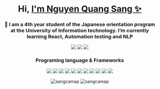 <h1 align="center">Hi, <a href = "https://sangcamap.github.io/portfolio/dist/index.html">I'm Nguyen Quang Sang ✨</a></h1>
<h3 align="center"> 🌱 I am a 4th year student of the Japanese orientation program at the University of Information technology. I’m currently learning React, Automation testing and NLP</h3>



<p align = "center"> 
    <img src = "https://komarev.com/ghpvc/?username=sangcamap&style=for-the-badge" />
    <img src = "https://img.shields.io/badge/dynamic/json?logo=github&label=GitHub%20Stars&style=for-the-badge&query=%24.stars&url=https://api.github-star-counter.workers.dev/user/sangcamap" />
    <img src = "https://img.shields.io/badge/dynamic/json?logo=github&label=GitHub%20Forks&style=for-the-badge&query=%24.forks&url=https://api.github-star-counter.workers.dev/user/sangcamap" />
</p>


<h3 align="center" >Programing language & Frameworks</h3>

<p align = "center">
  <img  src= "https://img.shields.io/badge/html5-%23E34F26.svg?style=for-the-badge&logo=html5&logoColor=white" display = "block"/>
  <img  src= "https://img.shields.io/badge/css3-%231572B6.svg?style=for-the-badge&logo=css3&logoColor=white"/>
  <img  src= "https://img.shields.io/badge/javascript-%23323330.svg?style=for-the-badge&logo=javascript&logoColor=%23F7DF1E"/>
  <img  src= "https://img.shields.io/badge/Bootstrap-FAFAFA?style=for-the-badge&logo=bootstrap&logoColor=white%22"/>
  <img  src= "https://img.shields.io/badge/SASS-hotpink.svg?style=for-the-badge&logo=SASS&logoColor=white"/>
  <img  src= "https://img.shields.io/badge/Pug-FAFAFA?style=for-the-badge&logo=pug&logoColor=A27B5C"/>
  <img  src= "https://img.shields.io/badge/react-%2320232a.svg?style=for-the-badge&logo=react&logoColor=%2361DAFB"/>
  <img  src= "https://img.shields.io/badge/python-3670A0?style=for-the-badge&logo=python&logoColor=ffdd54"/>
  <img  src= "https://img.shields.io/badge/Puppeteer-black?style=for-the-badge&logo=puppeteer&logoColor=5BB318"/>
  <img  src= "https://img.shields.io/badge/Vitest-black?style=for-the-badge&logo=vite&logoColor=FFF80A"/>
  <img  src= "https://img.shields.io/badge/figma-%23F24E1E.svg?style=for-the-badge&logo=figma&logoColor=white"/>
</p>



<p align = "center">
  <img align="center" src="https://github-readme-stats.vercel.app/api?username=sangcamap&show_icons=true&locale=en" alt="sangcamap" />
  <img align="center" src="https://github-readme-streak-stats.herokuapp.com/?user=sangcamap&" alt="sangcamap" />
</p>













